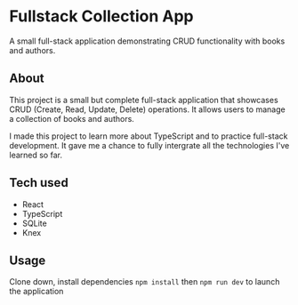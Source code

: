 # Fullstack Collection App

A small full-stack application demonstrating CRUD functionality with books and authors.

## About

This project is a small but complete full-stack application that showcases CRUD (Create, Read, Update, Delete) operations. It allows users to manage a collection of books and authors.

I made this project to learn more about TypeScript and to practice full-stack development. It gave me a chance to fully intergrate all the technologies I've learned so far.

## Tech used

- React
- TypeScript
- SQLite
- Knex

## Usage
Clone down, install dependencies <code>npm install</code> then <code>npm run dev</code> to launch the application
